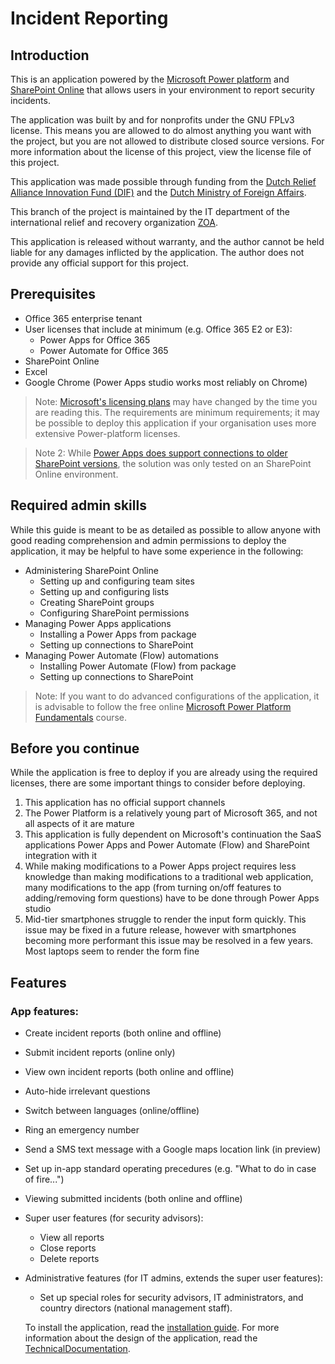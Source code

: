 # Incident Reporting

## Introduction
This is an application powered by the [Microsoft Power platform](https://powerplatform.microsoft.com/) and [SharePoint Online](https://products.office.com/en-us/sharepoint/collaboration) that allows users in your environment to report security incidents.

The application was built by and for nonprofits under the GNU FPLv3 license. This means you are allowed to do almost anything you want with the project, but you are not allowed to distribute closed source versions. For more information about the license of this project, view the license file of this project.

This application was made possible through funding from the [Dutch Relief Alliance Innovation Fund (DIF)](https://www.dutchrelief.org/) and the [Dutch Ministry of Foreign Affairs](https://www.government.nl/ministries/ministry-of-foreign-affairs).

This branch of the project is maintained by the IT department of the international relief and recovery organization [ZOA](https://www.zoa-international.com/).

This application is released without warranty, and the author cannot be held liable for any damages inflicted by the application. The author does not provide any official support for this project.
## Prerequisites

* Office 365 enterprise tenant
* User licenses that include at minimum (e.g. Office 365 E2 or E3):
    * Power Apps for Office 365
    * Power Automate for Office 365
* SharePoint Online
* Excel
* Google Chrome (Power Apps studio works most reliably on Chrome)

> Note: [Microsoft's licensing plans](https://docs.microsoft.com/en-us/power-platform/admin/powerapps-flow-licensing-faq) may have changed by the time you are reading this. The requirements are minimum requirements; it may be possible to deploy this application if your organisation uses more extensive Power-platform licenses.

> Note 2: While [Power Apps does support connections to older SharePoint versions](https://powerapps.microsoft.com/en-us/blog/support-for-sharepoint-on-premises/), the solution was only tested on an SharePoint Online environment.

## Required admin skills
While this guide is meant to be as detailed as possible to allow anyone with good reading comprehension and admin permissions to deploy the application, it may be helpful to have some experience in the following:
* Administering SharePoint Online
  * Setting up and configuring team sites
  * Setting up and configuring lists
  * Creating SharePoint groups
  * Configuring SharePoint permissions
* Managing Power Apps applications
  * Installing a Power Apps from package
  * Setting up connections to SharePoint
* Managing Power Automate (Flow) automations
  * Installing Power Automate (Flow) from package
  * Setting up connections to SharePoint

> Note: If you want to do advanced configurations of the application, it is advisable to follow the free online [Microsoft Power Platform Fundamentals](https://docs.microsoft.com/en-us/learn/certifications/power-platform-fundamentals) course.

## Before you continue

While the application is free to deploy if you are already using the required licenses, there are some important things to consider before deploying.

1. This application has no official support channels
2. The Power Platform is a relatively young part of Microsoft 365, and not all aspects of it are mature
3. This application is fully dependent on Microsoft's continuation the SaaS applications Power Apps and Power Automate (Flow) and SharePoint integration with it
4. While making modifications to a Power Apps project requires less knowledge than making modifications to a traditional web application, many modifications to the app (from turning on/off features to adding/removing form questions) have to be done through Power Apps studio
5. Mid-tier smartphones struggle to render the input form quickly. This issue may be fixed in a future release, however with smartphones becoming more performant this issue may be resolved in a few years. Most laptops seem to render the form fine

## Features

### App features:
  * Create incident reports (both online and offline)
  * Submit incident reports (online only)
  * View own incident reports (both online and offline)
  * Auto-hide irrelevant questions
  * Switch between languages (online/offline)
  * Ring an emergency number
  * Send a SMS text message with a Google maps location link (in preview)
  * Set up in-app standard operating
precedures  (e.g. "What to do in case of fire...")
  * Viewing submitted incidents (both online and offline)
* Super user features (for security advisors):
  * View all reports
  * Close reports
  * Delete reports
* Administrative features (for IT admins, extends the super user features):
  * Set up special roles for security advisors, IT administrators, and country directors (national management staff).

  To install the application, read the [installation guide](InstallationGuide.md).
  For more information about the design of the application, read the [TechnicalDocumentation](TechnicalDocumentation).
